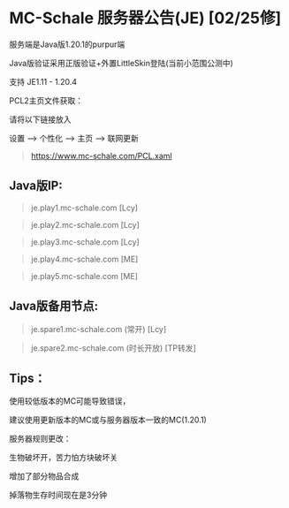 # MC-Schale 服务器公告(JE) [02/25修]

服务端是Java版1.20.1的purpur端

Java版验证采用正版验证+外置LittleSkin登陆(当前小范围公测中)

支持 JE1.11 - 1.20.4

PCL2主页文件获取：

请将以下链接放入

设置 --> 个性化 --> 主页 --> 联网更新

>https://www.mc-schale.com/PCL.xaml

## Java版IP:

>je.play1.mc-schale.com [Lcy]

>je.play2.mc-schale.com [Lcy]

>je.play3.mc-schale.com [Lcy]

>je.play4.mc-schale.com [ME]

>je.play5.mc-schale.com [ME]

## Java版备用节点:

>je.spare1.mc-schale.com (常开) [Lcy]

>je.spare2.mc-schale.com (时长开放) [TP转发]

## Tips：

使用较低版本的MC可能导致错误，

建议使用更新版本的MC或与服务器版本一致的MC(1.20.1)

服务器规则更改：

生物破坏开，苦力怕方块破坏关

增加了部分物品合成

掉落物生存时间现在是3分钟